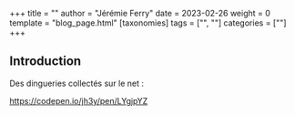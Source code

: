 +++
title = ""
author = "Jérémie Ferry"
date = 2023-02-26
weight = 0
template = "blog_page.html"
[taxonomies]
tags = ["", ""]
categories = [""]
+++

## Introduction

Des dingueries collectés sur le net :

https://codepen.io/jh3y/pen/LYgjpYZ
